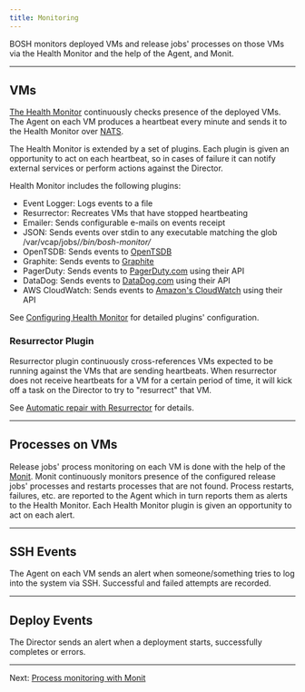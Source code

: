 ```yaml
---
title: Monitoring
---
```


BOSH monitors deployed VMs and release jobs' processes on those VMs via the Health Monitor and the help of the Agent, and Monit.

---
## <a id="vm"></a> VMs

[The Health Monitor](bosh-components.html#health-monitor) continuously checks presence of the deployed VMs. The Agent on each VM produces a heartbeat every minute and sends it to the Health Monitor over [NATS](bosh-components.html#nats).

The Health Monitor is extended by a set of plugins. Each plugin is given an opportunity to act on each heartbeat, so in cases of failure it can notify external services or perform actions against the Director.

Health Monitor includes the following plugins:

- Event Logger: Logs events to a file
- Resurrector: Recreates VMs that have stopped heartbeating
- Emailer: Sends configurable e-mails on events receipt
- JSON: Sends events over stdin to any executable matching the glob /var/vcap/jobs/*/bin/bosh-monitor/*
- OpenTSDB: Sends events to [OpenTSDB](http://opentsdb.net/)
- Graphite: Sends events to [Graphite](https://graphite.readthedocs.org/en/latest/)
- PagerDuty: Sends events to [PagerDuty.com](http://pagerduty.com) using their API
- DataDog: Sends events to [DataDog.com](http://datadoghq.com) using their API
- AWS CloudWatch: Sends events to [Amazon's CloudWatch](http://aws.amazon.com/cloudwatch/) using their API

See [Configuring Health Monitor](hm-config.html) for detailed plugins' configuration.

### <a id="resurrector"></a> Resurrector Plugin

Resurrector plugin continuously cross-references VMs expected to be running against the VMs that are sending heartbeats. When resurrector does not receive heartbeats for a VM for a certain period of time, it will kick off a task on the Director to try to "resurrect" that VM.

See [Automatic repair with Resurrector](resurrector.html) for details.

---
## <a id="process"></a> Processes on VMs

Release jobs' process monitoring on each VM is done with the help of the [Monit](http://mmonit.com/monit/). Monit continuously monitors presence of the configured release jobs' processes and restarts processes that are not found. Process restarts, failures, etc. are reported to the Agent which in turn reports them as alerts to the Health Monitor. Each Health Monitor plugin is given an opportunity to act on each alert.

---
## <a id="ssh"></a> SSH Events

The Agent on each VM sends an alert when someone/something tries to log into the system via SSH. Successful and failed attempts are recorded.

---
## <a id="deploy"></a> Deploy Events

The Director sends an alert when a deployment starts, successfully completes or errors.

---
Next: [Process monitoring with Monit](vm-monit.html)

